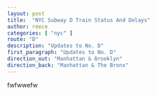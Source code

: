 ```yaml
---
layout: post
title:  "NYC Subway D Train Status And Delays"
author: reece
categories: [ "nyc" ]
route: "D"
description: "Updates to No. D"
first_paragraph: "Updates to No. D"
direction_out: "Manhattan & Brooklyn"
direction_back: "Manhattan & The Bronx"
---
```


fwfwwefw
